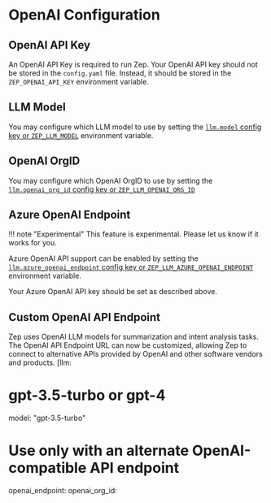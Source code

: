 # OpenAI Configuration

## OpenAI API Key
An OpenAI API Key is required to run Zep. Your OpenAI API key should not be stored in the `config.yaml` file. 
Instead, it should be stored in the `ZEP_OPENAI_API_KEY` environment variable.

## LLM Model
You may configure which LLM model to use by setting the [`llm.model` config key or `ZEP_LLM_MODEL`](/deployment/config) 
environment variable.

## OpenAI OrgID
You may configure which OpenAI OrgID to use by setting the [`llm.openai_org_id` config key or `ZEP_LLM_OPENAI_ORG_ID`](/deployment/config)

## Azure OpenAI Endpoint
!!! note "Experimental"
    This feature is experimental. Please let us know if it works for you.

Azure OpenAI API support can be enabled by setting the 
[`llm.azure_openai_endpoint` config key or `ZEP_LLM_AZURE_OPENAI_ENDPOINT`](/deployment/config) environment variable.

Your Azure OpenAI API key should be set as described above.

## Custom OpenAI API Endpoint 
Zep uses OpenAI LLM models for summarization and intent analysis tasks. The OpenAI API Endpoint URL can now be customized, allowing Zep to connect to alternative APIs provided by OpenAI and other software vendors and products. 
[llm:
  # gpt-3.5-turbo or gpt-4
  model: "gpt-3.5-turbo"
  # Use only with an alternate OpenAI-compatible API endpoint
  openai_endpoint:
  openai_org_id:
